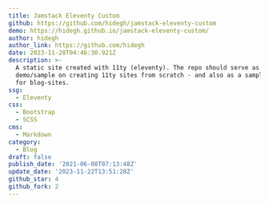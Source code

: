 ```yaml
---
title: Jamstack Eleventy Custom
github: https://github.com/hidegh/jamstack-eleventy-custom
demo: https://hidegh.github.io/jamstack-eleventy-custom/
author: hidegh
author_link: https://github.com/hidegh
date: 2023-11-28T04:46:30.921Z
description: >-
  A static site created with 11ty (eleventy). The repo should serve as a
  demo/sample on creating 11ty sites from scratch - and also as a sample/basic
  for blog-sites.
ssg:
  - Eleventy
css:
  - Bootstrap
  - SCSS
cms:
  - Markdown
category:
  - Blog
draft: false
publish_date: '2021-06-08T07:13:48Z'
update_date: '2023-11-22T13:51:28Z'
github_star: 4
github_fork: 2
---
```

